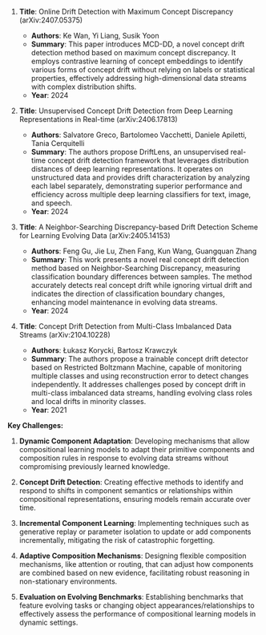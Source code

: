 1. **Title**: Online Drift Detection with Maximum Concept Discrepancy (arXiv:2407.05375)
   - **Authors**: Ke Wan, Yi Liang, Susik Yoon
   - **Summary**: This paper introduces MCD-DD, a novel concept drift detection method based on maximum concept discrepancy. It employs contrastive learning of concept embeddings to identify various forms of concept drift without relying on labels or statistical properties, effectively addressing high-dimensional data streams with complex distribution shifts.
   - **Year**: 2024

2. **Title**: Unsupervised Concept Drift Detection from Deep Learning Representations in Real-time (arXiv:2406.17813)
   - **Authors**: Salvatore Greco, Bartolomeo Vacchetti, Daniele Apiletti, Tania Cerquitelli
   - **Summary**: The authors propose DriftLens, an unsupervised real-time concept drift detection framework that leverages distribution distances of deep learning representations. It operates on unstructured data and provides drift characterization by analyzing each label separately, demonstrating superior performance and efficiency across multiple deep learning classifiers for text, image, and speech.
   - **Year**: 2024

3. **Title**: A Neighbor-Searching Discrepancy-based Drift Detection Scheme for Learning Evolving Data (arXiv:2405.14153)
   - **Authors**: Feng Gu, Jie Lu, Zhen Fang, Kun Wang, Guangquan Zhang
   - **Summary**: This work presents a novel real concept drift detection method based on Neighbor-Searching Discrepancy, measuring classification boundary differences between samples. The method accurately detects real concept drift while ignoring virtual drift and indicates the direction of classification boundary changes, enhancing model maintenance in evolving data streams.
   - **Year**: 2024

4. **Title**: Concept Drift Detection from Multi-Class Imbalanced Data Streams (arXiv:2104.10228)
   - **Authors**: Łukasz Korycki, Bartosz Krawczyk
   - **Summary**: The authors propose a trainable concept drift detector based on Restricted Boltzmann Machine, capable of monitoring multiple classes and using reconstruction error to detect changes independently. It addresses challenges posed by concept drift in multi-class imbalanced data streams, handling evolving class roles and local drifts in minority classes.
   - **Year**: 2021

**Key Challenges:**

1. **Dynamic Component Adaptation**: Developing mechanisms that allow compositional learning models to adapt their primitive components and composition rules in response to evolving data streams without compromising previously learned knowledge.

2. **Concept Drift Detection**: Creating effective methods to identify and respond to shifts in component semantics or relationships within compositional representations, ensuring models remain accurate over time.

3. **Incremental Component Learning**: Implementing techniques such as generative replay or parameter isolation to update or add components incrementally, mitigating the risk of catastrophic forgetting.

4. **Adaptive Composition Mechanisms**: Designing flexible composition mechanisms, like attention or routing, that can adjust how components are combined based on new evidence, facilitating robust reasoning in non-stationary environments.

5. **Evaluation on Evolving Benchmarks**: Establishing benchmarks that feature evolving tasks or changing object appearances/relationships to effectively assess the performance of compositional learning models in dynamic settings. 